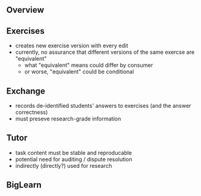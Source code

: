 ## Overview

## Exercises
* creates new exercise version with every edit
* currently, no assurance that different versions of the same exercse are "equivalent"
  * what "equivalent" means could differ by consumer
  * or worse, "equivalent" could be conditional


## Exchange

* records de-identified students' answers to exercises (and the answer correctness)
* must preseve research-grade information

## Tutor

* task content must be stable and reproducable
* potential need for auditing / dispute resolution
* indirectly (directly?) used for research

## BigLearn

